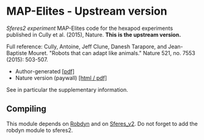 # MAP-Elites - Upstream version

*Sferes2 experiment* MAP-Elites code for the hexapod experiments published in Cully et al. (2015), Nature. **This is the upstream version.**

Full reference:
Cully, Antoine, Jeff Clune, Danesh Tarapore, and Jean-Baptiste Mouret. "Robots that can adapt like animals." Nature 521, no. 7553 (2015): 503-507.

- Author-generated [[pdf]](http://www.isir.upmc.fr/files/2015ACLI3468.pdf)
- Nature version (paywall) [[html / pdf]](http://www.nature.com/nature/journal/v521/n7553/full/nature14422.html])

See in particular the supplementary information.

## Compiling

This module depends on [Robdyn](https://github.com/resibots/robdyn) and on [Sferes_v2](https://github.com/sferes2/sferes2). Do not forget to add the robdyn module to sferes2.
